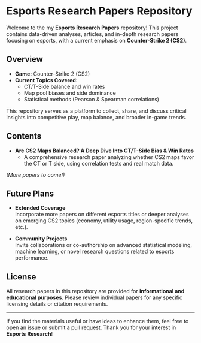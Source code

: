 # Esports Research Papers Repository

Welcome to the my **Esports Research Papers** repository! This project contains data-driven analyses, articles, and in-depth research papers focusing on esports, with a current emphasis on **Counter-Strike 2 (CS2)**.

## Overview

- **Game:** Counter-Strike 2 (CS2)
- **Current Topics Covered:**
  - CT/T-Side balance and win rates
  - Map pool biases and side dominance
  - Statistical methods (Pearson & Spearman correlations)

This repository serves as a platform to collect, share, and discuss critical insights into competitive play, map balance, and broader in-game trends.

## Contents

- **Are CS2 Maps Balanced? A Deep Dive Into CT/T-Side Bias & Win Rates**
  - A comprehensive research paper analyzing whether CS2 maps favor the CT or T side, using correlation tests and real match data.

*(More papers to come!)*

## Future Plans

- **Extended Coverage**  
  Incorporate more papers on different esports titles or deeper analyses on emerging CS2 topics (economy, utility usage, region-specific trends, etc.).

- **Community Projects**  
  Invite collaborations or co-authorship on advanced statistical modeling, machine learning, or novel research questions related to esports performance.

## License

All research papers in this repository are provided for **informational and educational purposes**. Please review individual papers for any specific licensing details or citation requirements.

---

If you find the materials useful or have ideas to enhance them, feel free to open an issue or submit a pull request. Thank you for your interest in **Esports Research**!
